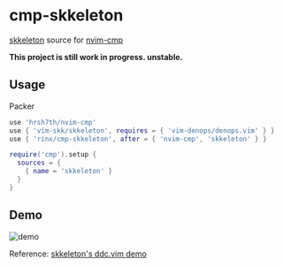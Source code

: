 # cmp-skkeleton

[skkeleton](https://github.com/vim-skk/skkeleton) source for [nvim-cmp](https://github.com/hrsh7th/nvim-cmp)

**This project is still work in progress. unstable.**

## Usage

Packer
```lua
use 'hrsh7th/nvim-cmp'
use { 'vim-skk/skkeleton', requires = { 'vim-denops/denops.vim' } }
use { 'rinx/cmp-skkeleton', after = { 'nvim-cmp', 'skkeleton' } }
```

```lua
require('cmp').setup {
  sources = {
    { name = 'skkeleton' }
  }
}
```

## Demo

![demo](https://user-images.githubusercontent.com/1588935/135282555-974e7637-776a-43a9-96f8-6a54cef6af41.gif)

Reference: [skkeleton's ddc.vim demo](https://github.com/vim-skk/skkeleton#completion-with-ddcvim)
